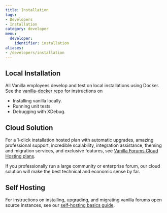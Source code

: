 ```yaml
---
title: Installation
tags:
- Developers
- Installation
category: developer
menu:
  developer:
    identifier: installation
aliases:
- /developers/installation
---
```


## Local Installation

All Vanilla employees develop and test on local installations using Docker. See the [vanilla-docker repo](https://github.com/vanilla/vanilla-docker) for instructions on

- Installing vanilla locally.
- Running unit tests.
- Debugging with XDebug.

## Cloud Solution

For a 1-click installation hosted plan with automatic upgrades, amazing professional support, incredible scalability,
integration assistance, theming and migration services, and exclusive features, see [Vanilla Forums Cloud Hosting plans](https://vanillaforums.com/plans).

If you professionally run a large community or enterprise forum, our cloud solution will make the best technical and economic sense by far.

## Self Hosting

For instructions on installing, upgrading, and migrating vanilla forums open source instances, see our [self-hosting basics guide](/developer/installation/basics).